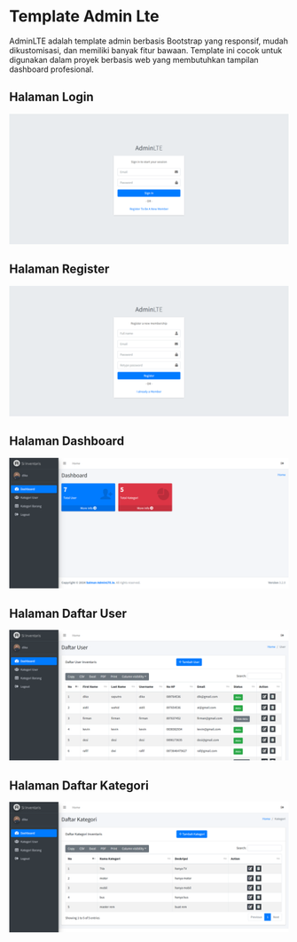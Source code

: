 # Template Admin Lte
AdminLTE adalah template admin berbasis Bootstrap yang responsif, mudah dikustomisasi, dan memiliki banyak fitur bawaan. Template ini cocok untuk digunakan dalam proyek berbasis web yang membutuhkan tampilan dashboard profesional.

## Halaman Login
![](screenshoot/lg.png)

## Halaman Register
![](screenshoot/rg.png)

## Halaman Dashboard
![](screenshoot/ds.png)

## Halaman Daftar User
![](screenshoot/du.png)

## Halaman Daftar Kategori
![](screenshoot/dk.png)